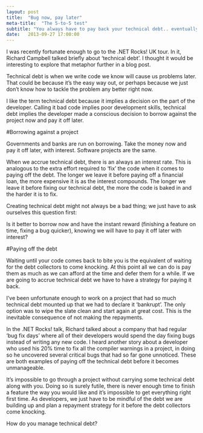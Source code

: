 ```yaml
---
layout: post
title:  "Bug now, pay later"
meta-title:  "The 5-to-5 test"
subtitle: "You always have to pay back your technical debt.. eventually"
date:   2013-09-27 17:00:00
---
```


I was recently fortunate enough to go to the .NET Rocks! UK tour.  In it, Richard Campbell talked briefly about ‘technical debt’.  I thought it would be interesting to explore that metaphor further in a blog post.

Technical debt is when we write code we know will cause us problems later.  That could be because it’s the easy way out, or perhaps because we just don’t know how to tackle the problem any better right now.

I like the term technical debt because it implies a decision on the part of the developer.  Calling it bad code implies poor development skills, technical debt implies the developer made a conscious decision to borrow against the project now and pay it off later.



#Borrowing against a project

Governments and banks are run on borrowing.  Take the money now and pay it off later, with interest. Software projects are the same.

When we accrue technical debt, there is an always an interest rate.  This is analogous to the extra effort required to ‘fix’ the code when it comes to paying off the debt.  The longer we leave it before paying off a financial loan, the more expensive it is as the interest compounds.  The longer we leave it before fixing our technical debt, the more the code is baked in and the harder it is to fix.

Creating technical debt might not always be a bad thing; we just have to ask ourselves this question first:

Is it better to borrow now and have the instant reward (finishing a feature on time, fixing a bug quicker), knowing we will have to pay it off later with interest?



#Paying off the debt

Waiting until your code comes back to bite you is the equivalent of waiting for the debt collectors to come knocking.  At this point all we can do is pay them as much as we can afford at the time and defer them for a while.  If we are going to accrue technical debt we have to have a strategy for paying it back.

I’ve been unfortunate enough to work on a project that had so much technical debt mounted up that we had to declare it ‘bankrupt’. The only option was to wipe the slate clean and start again at great cost.  This is the inevitable consequence of not making the repayments.

In the .NET Rocks! talk, Richard talked about a company that had regular ‘bug fix days’ where all of their developers would spend the day fixing bugs instead of writing any new code.  I heard another story about a developer who used his 20% time to fix all the compiler warnings in a project, in doing so he uncovered several critical bugs that had so far gone unnoticed.  These are both examples of paying off the technical debt before it becomes unmanageable.



It’s impossible to go through a project without carrying some technical debt along with you. Doing so is surely futile, there is never enough time to finish a feature the way you would like and it’s impossible to get everything right first time.  As developers, we just have to be mindful of the debt we are building up and plan a repayment strategy for it before the debt collectors come knocking.

How do you manage technical debt?
